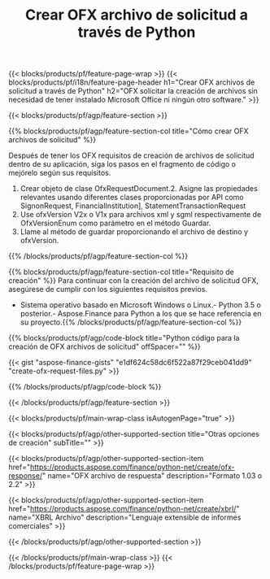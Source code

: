 ﻿---
title: Crear OFX archivo de solicitud a través de Python
description: Código de muestra para la creación del archivo de solicitud OFX. Utilice el código de ejemplo API para la generación de archivos de solicitud por lotes OFX dentro de las aplicaciones basadas en Python. 
url: /es/python-net/create/ofx-request/
family: finance
platformtag: python
feature: create
informat: OFX Request
outformat: 
otherformats: OFX Response
---
{{< blocks/products/pf/feature-page-wrap >}}
{{< blocks/products/pf/i18n/feature-page-header h1="Crear OFX archivos de solicitud a través de Python" h2="OFX solicitar la creación de archivos sin necesidad de tener instalado Microsoft Office ni ningún otro software." >}}

{{< blocks/products/pf/agp/feature-section >}}

{{% blocks/products/pf/agp/feature-section-col title="Cómo crear OFX archivos de solicitud" %}}

Después de tener los OFX requisitos de creación de archivos de solicitud dentro de su aplicación, siga los pasos en el fragmento de código o mejórelo según sus requisitos.

1. Crear objeto de clase OfxRequestDocument.2. Asigne las propiedades relevantes usando diferentes clases proporcionadas por API como SignonRequest, FinancialInstitution], StatementTransactionRequest
3. Use ofxVersion V2x o V1x para archivos xml y sgml respectivamente de OfxVersionEnum como parámetro en el método Guardar.
4. Llame al método de guardar proporcionando el archivo de destino y ofxVersion.

{{% /blocks/products/pf/agp/feature-section-col %}}

{{% blocks/products/pf/agp/feature-section-col title="Requisito de creación" %}}
Para continuar con la creación del archivo de solicitud OFX, asegúrese de cumplir con los siguientes requisitos previos. 
- Sistema operativo basado en Microsoft Windows o Linux.- Python 3.5 o posterior.- Aspose.Finance para Python a los que se hace referencia en su proyecto.{{% /blocks/products/pf/agp/feature-section-col %}}

{{% blocks/products/pf/agp/code-block title="Python código para la creación de OFX archivos de solicitud" offSpacer="" %}}

{{< gist "aspose-finance-gists" "e1df624c58dc6f522a87f29ceb041dd9" "create-ofx-request-files.py" >}}

{{% /blocks/products/pf/agp/code-block %}}

{{< /blocks/products/pf/agp/feature-section >}}

{{< blocks/products/pf/main-wrap-class isAutogenPage="true" >}}

{{< blocks/products/pf/agp/other-supported-section title="Otras opciones de creación" subTitle="" >}}

{{< blocks/products/pf/agp/other-supported-section-item href="https://products.aspose.com/finance/python-net/create/ofx-response/" name="OFX archivo de respuesta" description="Formato 1.03 o 2.2" >}}

{{< blocks/products/pf/agp/other-supported-section-item href="https://products.aspose.com/finance/python-net/create/xbrl/" name="XBRL Archivo" description="Lenguaje extensible de informes comerciales" >}}


{{< /blocks/products/pf/agp/other-supported-section >}}

{{< /blocks/products/pf/main-wrap-class >}}
{{< /blocks/products/pf/feature-page-wrap >}}